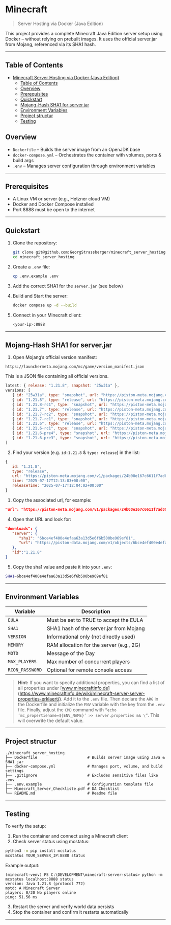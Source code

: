 # Minecraft 

> Server Hosting via Docker (Java Edition)

This project provides a complete Minecraft Java Edition server setup using Docker – without relying on prebuilt images. It uses the official server.jar from Mojang, referenced via its SHA1 hash.

---

## Table of Contents

- [Minecraft Server Hosting via Docker (Java Edition)](#minecraft-server-hosting-via-docker-java-edition)
    - [Table of Contents](#table-of-contents)
    - [Overview](#overview)
    - [Prerequisites](#prerequisites)
    - [Quickstart](#quickstart)
    - [Mojang-Hash SHA1 for server.jar](#mojang-hash-sha1-for-serverjar)
    - [Environment Variables](#environment-variables)
    - [Project structur](#project-structur)
    - [Testing](#testing)

## Overview

- `Dockerfile` – Builds the server image from an OpenJDK base
- `docker-compose.yml` – Orchestrates the container with volumes, ports & build args
- `.env` – Manages server configuration through environment variables

---

## Prerequisites

- A Linux VM or server (e.g., Hetzner cloud VM)
- Docker and Docker Compose installed
- Port 8888 must be open to the internet

---

## Quickstart

1. Clone the repository:

   ```bash
   git clone git@github.com:GeorgStrassberger/minecraft_server_hosting.git
   cd minecraft_server_hosting
   ```

2. Create a `.env` file:
   ```bash
   cp .env.example .env
   ```
3. Add the correct SHA1 for the `server.jar` (see below)
4. Build and Start the server:
   ```bash
   docker compose up -d --build
   ```
5. Connect in your Minecraft client:
   ```bash
   <your-ip>:8888
   ```

---

## Mojang-Hash SHA1 for server.jar

1. Open Mojang’s official version manifest:

```text
https://launchermeta.mojang.com/mc/game/version_manifest.json
```

This is a JSON file containing all official versions.

```js
latest:	{ release: "1.21.8", snapshot: "25w31a" },
versions: [
   { id: "25w31a", type: "snapshot", url: "https://piston-meta.mojang.com/v1/packages/6ec665b6b0b60df1d0ffe92812bf7a860a4953ea/25w31a.json", … },
   { id: "1.21.8", type: "release", url: "https://piston-meta.mojang.com/v1/packages/24b08e167c6611f7ad895ae1e8b5258f819184aa/1.21.8.json", … },
   { id: "1.21.8-rc1", type: "snapshot", url: "https://piston-meta.mojang.com/v1/packages/d2573833c5dc21fb1e9033b3d7b912168786cd1b/1.21.8-rc1.json", … },
   { id: "1.21.7", type: "release", url: "https://piston-meta.mojang.com/v1/packages/cd36d4744092cc0cca8d3fbf8e9222b0fdc00541/1.21.7.json", … },
   { id: "1.21.7-rc2", type: "snapshot", url: "https://piston-meta.mojang.com/v1/packages/b9e024e78ab57a6d1e72c7d047d25c3140adc439/1.21.7-rc2.json", … },
   { id: "1.21.7-rc1", type: "snapshot", url: "https://piston-meta.mojang.com/v1/packages/6b949410815e34f47301eb610b8063833aac9473/1.21.7-rc1.json", … },
   { id: "1.21.6", type: "release", url: "https://piston-meta.mojang.com/v1/packages/e2a26a825f525a8cc72066d632d07aa8af67b19a/1.21.6.json", … },
   { id: "1.21.6-rc1", type: "snapshot", url: "https://piston-meta.mojang.com/v1/packages/dda6dc2c16765e4a3819a9f985baf659ee14bd2d/1.21.6-rc1.json", … },
   { id: "1.21.6-pre4", type: "snapshot", url: "https://piston-meta.mojang.com/v1/packages/4fa7a83b157486431d8e4267fe95fe9dcabf0d49/1.21.6-pre4.json", … },
   { id: "1.21.6-pre3", type: "snapshot", url: "https://piston-meta.mojang.com/v1/packages/938dac32ffc4a6c064c2cbf89e9dfd1920ec8a50/1.21.6-pre3.json", … }
]
```



2. Find your version (e.g. `id:1.21.8` & `type: release`) in the list:

```js
{
   id: "1.21.8",
   type: "release",
   url: "https://piston-meta.mojang.com/v1/packages/24b08e167c6611f7ad895ae1e8b5258f819184aa/1.21.8.json",
   time: "2025-07-17T12:13:03+00:00",
   releaseTime: "2025-07-17T12:04:02+00:00"
}

```

1. Copy the associated url, for example:

```json
"url": "https://piston-meta.mojang.com/v1/packages/24b08e167c6611f7ad895ae1e8b5258f819184aa/1.21.8.json"
```

4. Open that URL and look for:

```json
"downloads": {
   "server": {
      "sha1": "6bce4ef400e4efaa63a13d5e6f6b500be969ef81",
      "url": "https://piston-data.mojang.com/v1/objects/6bce4ef400e4efaa63a13d5e6f6b500be969ef81/server.jar"
   },
   "id":"1.21.8"
}
```

5. Copy the sha1 value and paste it into your `.env`:

```bash
SHA1=6bce4ef400e4efaa63a13d5e6f6b500be969ef81
```

---

## Environment Variables

| Variable        | Description                                |
| --------------- | ------------------------------------------- |
| `EULA`          | Must be set to TRUE to accept the EULA      |
| `SHA1`          | SHA1 hash of the server.jar from Mojang     |
| `VERSION`       | Informational only (not directly used)      |
| `MEMORY`        | RAM allocation for the server (e.g., 2G)    |
| `MOTD`          | Message of the Day                          |
| `MAX_PLAYERS`   | Max number of concurrent players            |
| `RCON_PASSWORD` | Optional for remote console access          |

> **Hint:**
> If you want to specify additional properties, you can find a list of all properties under [www.minecraftinfo.de](https://www.minecraftinfo.de/wiki/minecraft-server-server-properties-erklaert/).
Add it to the `.env` file. Then declare the `ARG` in the Dockerfile and initialize the `ENV` variable with the key from the `.env` file. Finally, adjust the `CMD` command with `“echo ‘mc_propertiename=${ENV_NAME}’ >> server.properties && \”`. This will overwrite the default value.

---

## Project structur

```text
./minecraft_server_hosting
├── Dockerfile                      # Builds server image using Java & SHA1 jar
├── docker-compose.yml              # Manages port, volume, and build settings
├── .gitignore                      # Excludes sensitive files like .env
├── .env.example                    # Configuration template file
├── Minecraft_Server_Checkliste.pdf # DA Checklist
└── README.md                       # Readme file
```

---

## Testing

To verify the setup:
1. Run the container and connect using a Minecraft client
2. Check server status using mcstatus:

```bash
python3 -m pip install mcstatus
mcstatus YOUR_SERVER_IP:8888 status
```
Example output:
```bah
(minecraft-venv) PS C:\DEVELOPMENT\minecraft-server-status> python -m mcstatus localhost:8888 status
version: Java 1.21.8 (protocol 772)
motd: A Minecraft Server
players: 0/20 No players online
ping: 51.56 ms
```

3. Restart the server and verify world data persists
4. Stop the container and confirm it restarts automatically

---